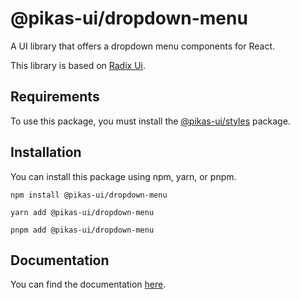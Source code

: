 # @pikas-ui/dropdown-menu

A UI library that offers a dropdown menu components for React.

This library is based on [Radix Ui](https://www.radix-ui.com/).

## Requirements

To use this package, you must install the [@pikas-ui/styles](https://pikas-ui.vercel.app/utilities/styles) package.

## Installation

You can install this package using npm, yarn, or pnpm.

```
npm install @pikas-ui/dropdown-menu
```

```
yarn add @pikas-ui/dropdown-menu
```

```
pnpm add @pikas-ui/dropdown-menu
```

## Documentation

You can find the documentation [here](https://pikas-ui.vercel.app).